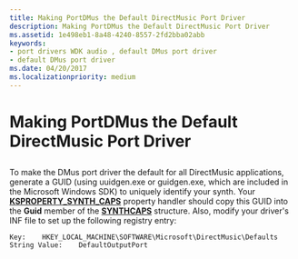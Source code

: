```yaml
---
title: Making PortDMus the Default DirectMusic Port Driver
description: Making PortDMus the Default DirectMusic Port Driver
ms.assetid: 1e498eb1-8a48-4240-8557-2fd2bba02abb
keywords:
- port drivers WDK audio , default DMus port driver
- default DMus port driver
ms.date: 04/20/2017
ms.localizationpriority: medium
---
```


# Making PortDMus the Default DirectMusic Port Driver


## <span id="making_portdmus_the_default_directmusic_port_driver"></span><span id="MAKING_PORTDMUS_THE_DEFAULT_DIRECTMUSIC_PORT_DRIVER"></span>


To make the DMus port driver the default for all DirectMusic applications, generate a GUID (using uuidgen.exe or guidgen.exe, which are included in the Microsoft Windows SDK) to uniquely identify your synth. Your [**KSPROPERTY\_SYNTH\_CAPS**](https://docs.microsoft.com/previous-versions/ff537389(v=vs.85)) property handler should copy this GUID into the **Guid** member of the [**SYNTHCAPS**](https://docs.microsoft.com/windows-hardware/drivers/ddi/content/dmusprop/ns-dmusprop-_synthcaps) structure. Also, modify your driver's INF file to set up the following registry entry:

```inf
Key:    HKEY_LOCAL_MACHINE\SOFTWARE\Microsoft\DirectMusic\Defaults
String Value:    DefaultOutputPort
```








